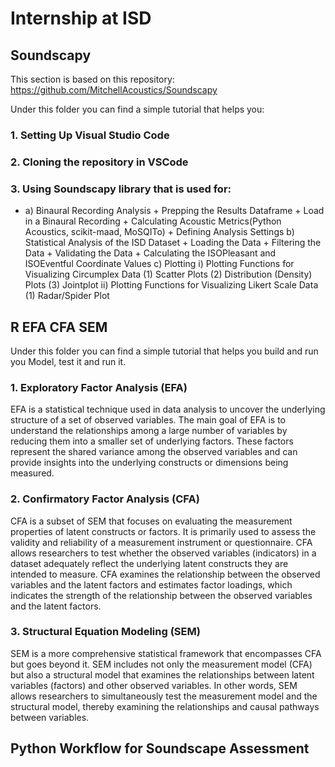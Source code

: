 # Internship at ISD

## Soundscapy 
This section is based on this repository: https://github.com/MitchellAcoustics/Soundscapy

Under this folder you can find a simple tutorial that helps you:

### 1.	Setting Up Visual Studio Code 
### 2.	Cloning the repository in VSCode
### 3.	Using Soundscapy library that is used for:
-
    a)	Binaural Recording Analysis
        + Prepping the Results Dataframe
        + Load in a Binaural Recording
        + Calculating Acoustic Metrics(Python Acoustics, scikit-maad, MoSQITo)
        + Defining Analysis Settings
    b)	Statistical Analysis of the ISD Dataset
        + Loading the Data
        + Filtering the Data
        + Validating the Data
        + Calculating the ISOPleasant and ISOEventful Coordinate Values
    c)	Plotting
         i) Plotting Functions for Visualizing Circumplex Data
            (1)	Scatter Plots
            (2)	Distribution (Density) Plots
            (3)	Jointplot
        ii)	Plotting Functions for Visualizing Likert Scale Data
            (1)	Radar/Spider Plot

## R EFA CFA SEM

Under this folder you can find a simple tutorial that helps you build and run you Model, test it and run it.

### 1. Exploratory Factor Analysis (EFA)
EFA is a statistical technique used in data analysis to uncover the underlying structure of a set 
of observed variables. The main goal of EFA is to understand the relationships among a large 
number of variables by reducing them into a smaller set of underlying factors. These factors 
represent the shared variance among the observed variables and can provide insights into the 
underlying constructs or dimensions being measured.

### 2. Confirmatory Factor Analysis (CFA)
CFA is a subset of SEM that focuses on evaluating the measurement properties of latent 
constructs or factors. It is primarily used to assess the validity and reliability of a 
measurement instrument or questionnaire. CFA allows researchers to test whether the 
observed variables (indicators) in a dataset adequately reflect the underlying latent constructs 
they are intended to measure. CFA examines the relationship between the observed variables
and the latent factors and estimates factor loadings, which indicates the strength of the 
relationship between the observed variables and the latent factors.

### 3. Structural Equation Modeling (SEM)
SEM is a more comprehensive statistical framework that encompasses CFA but goes beyond 
it. SEM includes not only the measurement model (CFA) but also a structural model that 
examines the relationships between latent variables (factors) and other observed variables. In 
other words, SEM allows researchers to simultaneously test the measurement model and the 
structural model, thereby examining the relationships and causal pathways between variables.

## Python Workflow for Soundscape Assessment


